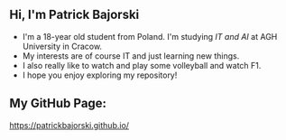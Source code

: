 ## Hi, I'm Patrick Bajorski
- I'm a 18-year old student from Poland. I'm studying _IT and AI_ at AGH University in Cracow.
- My interests are of course IT and just learning new things.
- I also really like to watch and play some volleyball and watch F1.
- I hope you enjoy exploring my repository!

## My GitHub Page:
https://patrickbajorski.github.io/
